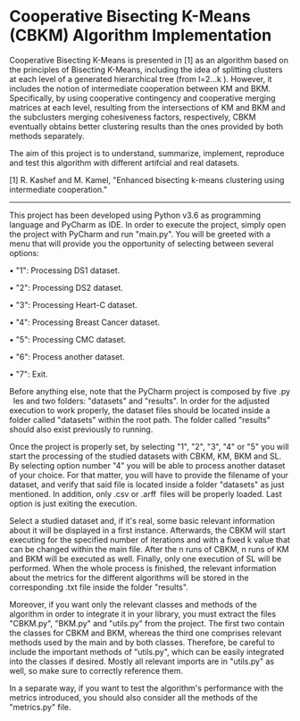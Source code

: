 # Cooperative Bisecting K-Means (CBKM) Algorithm Implementation

Cooperative Bisecting K-Means is presented in [1] as an algorithm based on the principles of Bisecting K-Means, including the idea of splitting clusters at each level of a generated hierarchical tree (from l=2...k ). However, it includes the notion of intermediate cooperation between KM and BKM. Specifically, by using cooperative contingency and cooperative merging matrices at each level, resulting from the intersections of KM and BKM and the subclusters merging cohesiveness factors, respectively, CBKM eventually obtains better clustering results than the ones provided by both methods separately.

The aim of this project is to understand, summarize, implement, reproduce and test this algorithm with different artifcial and real datasets.

[1] R. Kashef and M. Kamel, "Enhanced bisecting k-means clustering using intermediate cooperation."

---------------------------------------------------------------------

This project has been developed using Python v3.6 as programming language and PyCharm as IDE. In order to execute the project, simply open the project with PyCharm
and run "main.py". You will be greeted with a menu that will provide you the opportunity of selecting between several options:

• "1": Processing DS1 dataset.

• "2": Processing DS2 dataset.

• "3": Processing Heart-C dataset.

• "4": Processing Breast Cancer dataset.

• "5": Processing CMC dataset.

• "6": Process another dataset.

• "7": Exit.

Before anything else, note that the PyCharm project is composed by five .py  les and two folders: "datasets" and "results". In order for the adjusted execution to work properly, the dataset files should be located inside a folder called "datasets" within the root path. The folder called "results" should also exist previously to running.

Once the project is properly set, by selecting "1", "2", "3", "4" or "5" you will start the processing of the studied datasets with CBKM, KM, BKM and SL. By selecting option number "4" you will be able to process another dataset of your choice. For that matter, you will have to provide the filename of your dataset, and verify that said file is located inside a folder "datasets" as just mentioned. In addition, only .csv or .arff files will be properly loaded. Last option is just exiting the execution.

Select a studied dataset and, if it's real, some basic relevant information about it will be displayed in a first instance. Afterwards, the CBKM will start executing for the specified number of iterations and with a fixed k value that can be changed within the main file. After the n runs of CBKM, n runs of KM and BKM will be executed as well. Finally, only one execution of SL will be performed. When the whole process is finished, the relevant information about the metrics for the different algorithms will be stored in the corresponding .txt file inside the folder "results".

Moreover, if you want only the relevant classes and methods of the algorithm in order to integrate it in your library, you must extract the files "CBKM.py", "BKM.py" and "utils.py" from the project. The first two contain the classes for CBKM and BKM, whereas the third one comprises relevant methods used by the main and by both classes. Therefore, be careful to include the important methods of "utils.py", which can be easily integrated into the classes if desired. Mostly all relevant imports are in "utils.py" as well, so make sure to correctly reference them.

In a separate way, if you want to test the algorithm's performance with the metrics introduced, you should also consider all the methods of the "metrics.py" file.
